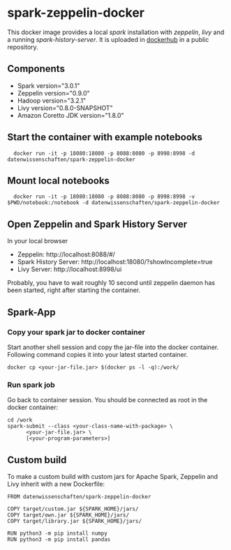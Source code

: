 # spark-zeppelin-docker 

This docker image provides a local *spark* installation with *zeppelin*, *livy* and a running *spark-history-server*.
It is uploaded in [dockerhub](https://hub.docker.com/r/datenwissenschaften/spark-zeppelin-docker/) in a public repository.

## Components

- Spark version="3.0.1"
- Zeppelin version="0.9.0"
- Hadoop version="3.2.1"
- Livy version="0.8.0-SNAPSHOT"
- Amazon Coretto JDK version="1.8.0"

## Start the container with example notebooks

```
  docker run -it -p 18080:18080 -p 8088:8080 -p 8998:8998 -d datenwissenschaften/spark-zeppelin-docker
```

## Mount local notebooks

```
  docker run -it -p 18080:18080 -p 8088:8080 -p 8998:8998 -v $PWD/notebook:/notebook -d datenwissenschaften/spark-zeppelin-docker
```

## Open Zeppelin and Spark History Server  

In your local browser 
- Zeppelin: http://localhost:8088/#/
- Spark History Server: http://localhost:18080/?showIncomplete=true
- Livy Server: http://localhost:8998/ui

Probably, you have to wait roughly 10 second until zeppelin daemon has been started, right after starting the container.

## Spark-App
 
### Copy your spark jar to docker container

Start another shell session and copy the jar-file into the docker container.
Following command copies it into your latest started container.

```
docker cp <your-jar-file.jar> $(docker ps -l -q):/work/
```

###  Run spark job

Go back to container session. You should be connected as root in the docker container:

```
cd /work
spark-submit --class <your-class-name-with-package> \
      <your-jar-file.jar> \
      [<your-program-parameters>]
```

## Custom build

To make a custom build with custom jars for Apache Spark, Zeppelin and Livy inherit with a new Dockerfile:

```
FROM datenwissenschaften/spark-zeppelin-docker

COPY target/custom.jar ${SPARK_HOME}/jars/
COPY target/own.jar ${SPARK_HOME}/jars/
COPY target/library.jar ${SPARK_HOME}/jars/

RUN python3 -m pip install numpy
RUN python3 -m pip install pandas
```